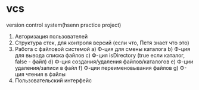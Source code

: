 # vcs
version control system(hsenn practice project)

1.	Авторизация пользователей
2.	Структура стек, для контроля версий (если что, Петя знает что это)
3.	Работа с файловой системой 
	a)	Ф-ция для смены каталога
	b)	Ф-ция для вывода списка файлов
	c)	Ф-ция isDirectory (true если каталог, false - файл)
	d)	Ф-ция создания/удаления файлов/каталогов
	e)	Ф-ции удаления/записи в файл
	f)	Ф-ции переименовывания файлов
	g)	Ф-ция чтения в файлы
4.	Пользовательский интерфейс